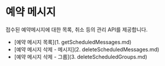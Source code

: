 # 예약 메시지

접수된 예약메시지에 대한 목록, 취소 등의 관리 API를 제공합니다.

* [예약 메시지 목록](1. getScheduledMessages.md)
* [예약 메시지 삭제 - 메시지](2. deleteScheduledMessages.md)
* [예약 메시지 삭제 - 그룹](3. deleteScheduledGroups.md)